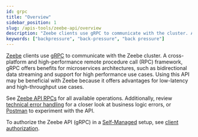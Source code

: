 ```yaml
---
id: grpc
title: "Overview"
sidebar_position: 1
slug: /apis-tools/zeebe-api/overview
description: "Zeebe clients use gRPC to communicate with the cluster. Activate jobs, cancel and create process instances, and more."
keywords: ["backpressure", "back-pressure", "back pressure"]
---
```


[Zeebe](/components/zeebe/zeebe-overview.md) clients use [gRPC](https://grpc.io/) to communicate with the Zeebe cluster. A cross-platform and high-performance remote procedure call (RPC) framework, gRPC offers benefits for microservices architectures, such as bidirectional data streaming and support for high performance use cases. Using this API may be beneficial with Zeebe because it offers advantages for low-latency and high-throughput use cases.

See [Zeebe API RPCs](gateway-service.md) for all available operations. Additionally, review [technical error handling](/apis-tools/zeebe-api/technical-error-handling.md) for a closer look at business logic errors, or [Postman](https://www.postman.com/camundateam/camunda-8-postman/collection/jzgs776/zeebe-api-grpc?action=share&creator=11465105) to experiment with the API.

To authorize the Zeebe API (gRPC) in a [Self-Managed](/self-managed/about-self-managed.md) setup,
see [client authorization](/self-managed/components/orchestration-cluster/zeebe/security/client-authorization.md).
